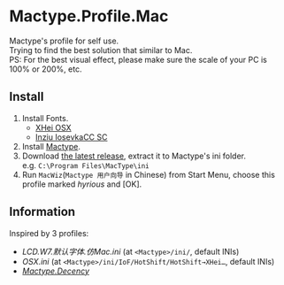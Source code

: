 # Mactype.Profile.Mac

Mactype's profile for self use.  
Trying to find the best solution that similar to Mac.  
PS: For the best visual effect, please make sure the scale of your PC is 100% or 200%, etc.

## Install

1. Install Fonts.
    - [XHei OSX](https://pan.baidu.com/s/1ntqNBrb)
    - [Inziu IosevkaCC SC](https://be5invis.github.io/Iosevka/inziu.html)
2. Install [Mactype](http://www.mactype.net/).
3. Download [the latest release](https://github.com/hyrious/Mactype.Profile.Mac/releases/latest), extract it to Mactype's ini folder.  
   e.g. `C:\Program Files\MacType\ini`
4. Run `MacWiz`(`Mactype 用户向导` in Chinese) from Start Menu, choose this profile marked *hyrious* and \[OK\].

## Information

Inspired by 3 profiles:  
- *LCD.W7.默认字体.仿Mac.ini* (at `<Mactype>/ini/`, default INIs)
- *OSX.ini* (at `<Mactype>/ini/IoF/HotShift/HotShift→XHei…`, default INIs)
- *[Mactype.Decency](https://github.com/renkun-ken/MacType.Decency)*
